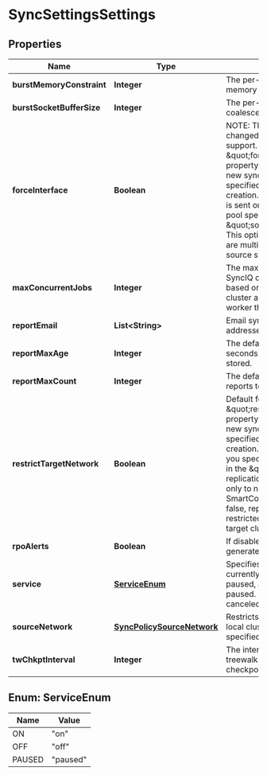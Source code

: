 
# SyncSettingsSettings

## Properties
Name | Type | Description | Notes
------------ | ------------- | ------------- | -------------
**burstMemoryConstraint** | **Integer** | The per-worker burst socket memory constraint, in bytes. |  [optional]
**burstSocketBufferSize** | **Integer** | The per-worker burst socket buffer coalesced data, in bytes. |  [optional]
**forceInterface** | **Boolean** | NOTE: This field should not be changed without the help of Isilon support.  Default for the \&quot;force_interface\&quot; property that will be applied to each new sync policy unless otherwise specified at the time of policy creation.  Determines whether data is sent only through the subnet and pool specified in the \&quot;source_network\&quot; field. This option can be useful if there are multiple interfaces for the given source subnet. |  [optional]
**maxConcurrentJobs** | **Integer** | The max concurrent jobs that SyncIQ can support. This number is based on the size of the current cluster and the current SyncIQ worker throttle rule. |  [optional]
**reportEmail** | **List&lt;String&gt;** | Email sync reports to these addresses. |  [optional]
**reportMaxAge** | **Integer** | The default length of time (in seconds) a policy report will be stored. |  [optional]
**reportMaxCount** | **Integer** | The default maximum number of reports to retain for a policy. |  [optional]
**restrictTargetNetwork** | **Boolean** | Default for the \&quot;restrict_target_network\&quot; property that will be applied to each new sync policy unless otherwise specified at the time of policy creation.  If you specify true, and you specify a SmartConnect zone in the \&quot;target_host\&quot; field, replication policies will connect only to nodes in the specified SmartConnect zone.  If you specify false, replication policies are not restricted to specific nodes on the target cluster. |  [optional]
**rpoAlerts** | **Boolean** | If disabled, no RPO alerts will be generated. |  [optional]
**service** | [**ServiceEnum**](#ServiceEnum) | Specifies if the SyncIQ service currently on, paused, or off.  If paused, all sync jobs will be paused.  If turned off, all jobs will be canceled. |  [optional]
**sourceNetwork** | [**SyncPolicySourceNetwork**](SyncPolicySourceNetwork.md) | Restricts replication policies on the local cluster to running on the specified subnet and pool. |  [optional]
**twChkptInterval** | **Integer** | The interval (in seconds) in which treewalk syncs are forced to checkpoint. |  [optional]


<a name="ServiceEnum"></a>
## Enum: ServiceEnum
Name | Value
---- | -----
ON | &quot;on&quot;
OFF | &quot;off&quot;
PAUSED | &quot;paused&quot;



